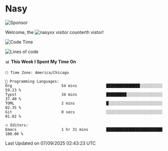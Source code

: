 # Nasy

<!--
<p align="center">
<img height="200" src="https://github-readme-stats.vercel.app/api?username=nasyxx&count_private=true&show_icons=true&theme=dracula&include_all_commits=true"/>
<img height="200" src="https://github-readme-stats.vercel.app/api/top-langs/?username=nasyxx&theme=dracula&hide=html,jupyter+notebook&count_private=true&show_icons=true"/>
</p>

  
----------------
-->

![Sponsor](https://img.shields.io/static/v1.svg?label=Sponsor&message=%E2%9D%A4&logo=GitHub&style=flat&color=pink)
 
Welcome, the ![nasyxx visitor counter](https://count.getloli.com/get/@nasyxx?theme=rule34)th vistor!
 
<!--START_SECTION:waka-->
![Code Time](http://img.shields.io/badge/Code%20Time-4%2C754%20hrs%2042%20mins-blue)

![Lines of code](https://img.shields.io/badge/From%20Hello%20World%20I%27ve%20Written-6.3%20million%20lines%20of%20code-blue)

📊 **This Week I Spent My Time On** 

```text
🕑︎ Time Zone: America/Chicago

💬 Programming Languages: 
Org                      54 mins             ███████████████░░░░░░░░░░   59.23 % 
Typst                    34 mins             █████████░░░░░░░░░░░░░░░░   37.40 % 
TOML                     2 mins              █░░░░░░░░░░░░░░░░░░░░░░░░   02.35 % 
Git                      0 secs              ░░░░░░░░░░░░░░░░░░░░░░░░░   01.02 % 

🔥 Editors: 
Emacs                    1 hr 31 mins        █████████████████████████   100.00 % 
```


 Last Updated on 07/09/2025 02:43:23 UTC
<!--END_SECTION:waka-->

<!-- ![visitors](https://visitor-badge.laobi.icu/badge?page_id=nasyxx.nasyxx) -->
